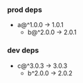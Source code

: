 ###  prod deps
* a@^1.0.0 -> 1.0.1
  * b@^2.0.0 -> 2.0.1

### dev deps
* c@^3.0.3 -> 3.0.3
  * b^2.0.0 -> 2.0.2
